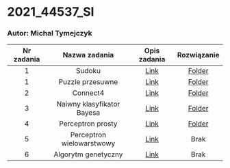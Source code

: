 # 2021_44537_SI

### Autor: Michal Tymejczyk

| Nr zadania | Nazwa zadania | Opis zadania | Rozwiązanie |
|:----------:|:-------------:|:------------:|:-----------:|
| 1 | Sudoku | [Link](http://www.wikizmsi.zut.edu.pl/wiki/SI/L/z1) | [Folder](Lab01) |
| 1 | Puzzle przesuwne | [Link](http://www.wikizmsi.zut.edu.pl/wiki/SI/L/z1) | [Folder](Lab02) |
| 2 | Connect4 | [Link](http://www.wikizmsi.zut.edu.pl/wiki/SI/L/z2) | [Folder](Lab03) |
| 3 | Naiwny klasyfikator Bayesa | [Link](http://www.wikizmsi.zut.edu.pl/wiki/SI/L/z3) | [Folder](Lab04) |
| 4 | Perceptron prosty | [Link](http://www.wikizmsi.zut.edu.pl/wiki/SI/L/z4) | [Folder](Lab05) |
| 5 | Perceptron wielowarstwowy | [Link](http://www.wikizmsi.zut.edu.pl/wiki/SI/L/z5) | Brak |
| 6 | Algorytm genetyczny | [Link](http://www.wikizmsi.zut.edu.pl/wiki/SI/L/z6) | Brak |
